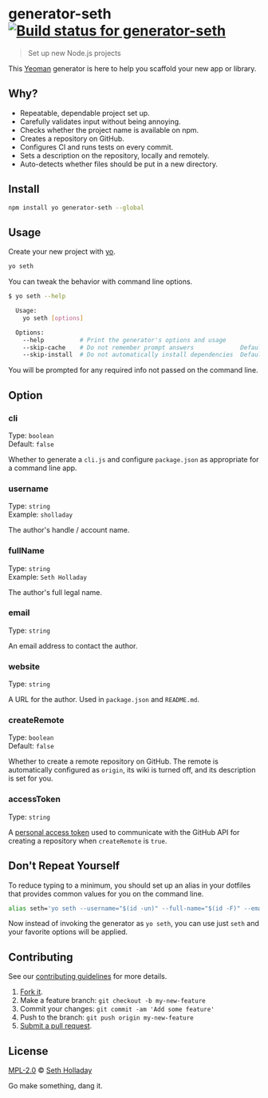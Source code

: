 # generator-seth [![Build status for generator-seth](https://travis-ci.com/sholladay/generator-seth.svg?branch=master "Build Status")](https://travis-ci.com/sholladay/generator-seth "Builds")

> Set up new Node.js projects

This [Yeoman](https://yeoman.io) generator is here to help you scaffold your new app or library.

## Why?

 - Repeatable, dependable project set up.
 - Carefully validates input without being annoying.
 - Checks whether the project name is available on npm.
 - Creates a repository on GitHub.
 - Configures CI and runs tests on every commit.
 - Sets a description on the repository, locally and remotely.
 - Auto-detects whether files should be put in a new directory.

## Install

```sh
npm install yo generator-seth --global
```

## Usage

Create your new project with [yo](https://github.com/yeoman/yo).

```sh
yo seth
```

You can tweak the behavior with command line options.

```sh
$ yo seth --help

  Usage:
    yo seth [options]

  Options:
    --help          # Print the generator's options and usage
    --skip-cache    # Do not remember prompt answers             Default: false
    --skip-install  # Do not automatically install dependencies  Default: false
```

You will be prompted for any required info not passed on the command line.

## Option

### cli

Type: `boolean`<br>
Default: `false`

Whether to generate a `cli.js` and configure `package.json` as appropriate for a command line app.

### username

Type: `string`<br>
Example: `sholladay`

The author's handle / account name.

### fullName

Type: `string`<br>
Example: `Seth Holladay`

The author's full legal name.

### email

Type: `string`

An email address to contact the author.

### website

Type: `string`

A URL for the author. Used in `package.json` and `README.md`.

### createRemote

Type: `boolean`<br>
Default: `false`

Whether to create a remote repository on GitHub. The remote is automatically configured as `origin`, its wiki is turned off, and its description is set for you.

### accessToken

Type: `string`

A [personal access token](https://help.github.com/articles/creating-an-access-token-for-command-line-use/) used to communicate with the GitHub API for creating a repository when `createRemote` is `true`.

## Don't Repeat Yourself

To reduce typing to a minimum, you should set up an alias in your dotfiles that provides common values for you on the command line.

```bash
alias seth='yo seth --username="$(id -un)" --full-name="$(id -F)" --email='\''me@seth-holladay.com'\'' --website='\''https://seth-holladay.com'\'' --access-token='\''<my-access-token>'\';
```

Now instead of invoking the generator as `yo seth`, you can use just `seth` and your favorite options will be applied.

## Contributing

See our [contributing guidelines](https://github.com/sholladay/generator-seth/blob/master/CONTRIBUTING.md "Guidelines for participating in this project") for more details.

1. [Fork it](https://github.com/sholladay/generator-seth/fork).
2. Make a feature branch: `git checkout -b my-new-feature`
3. Commit your changes: `git commit -am 'Add some feature'`
4. Push to the branch: `git push origin my-new-feature`
5. [Submit a pull request](https://github.com/sholladay/generator-seth/compare "Submit code to this project for review").

## License

[MPL-2.0](https://github.com/sholladay/generator-seth/blob/master/LICENSE "License for generator-seth") © [Seth Holladay](https://seth-holladay.com "Author of generator-seth")

Go make something, dang it.
